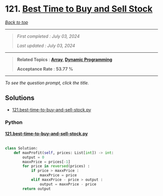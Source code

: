 # 121. [Best Time to Buy and Sell Stock](<https://leetcode.com/problems/best-time-to-buy-and-sell-stock>)

*[Back to top](<../README.md>)*

------

> *First completed : July 03, 2024*
>
> *Last updated : July 03, 2024*


------

> **Related Topics** : **[Array](<by_topic/Array.md>), [Dynamic Programming](<by_topic/Dynamic Programming.md>)**
>
> **Acceptance Rate** : **53.77 %**


------

*To see the question prompt, click the title.*

## Solutions

- [121.best-time-to-buy-and-sell-stock.py](<../my-submissions/121.best-time-to-buy-and-sell-stock.py>)
### Python
#### [121.best-time-to-buy-and-sell-stock.py](<../my-submissions/121.best-time-to-buy-and-sell-stock.py>)
```Python

class Solution:
    def maxProfit(self, prices: List[int]) -> int:
        output = 0
        maxxPrice = prices[-1]
        for price in reversed(prices) :
            if price > maxxPrice :
                maxxPrice = price
            elif maxxPrice - price > output :
                output = maxxPrice - price
        return output

```

